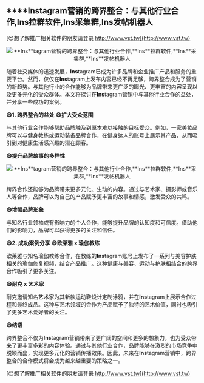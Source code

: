 ## ****Ins**tagram营销的跨界整合：与其他行业合作,**Ins**拉群软件,**Ins**采集群,**Ins**发帖机器人**

[😍想了解推广相关软件的朋友请登录 http://www.vst.tw](http://www.vst.tw)

 <center><img src="https://vst.tw/MP4/tuiguang/png/3.png" alt="**Ins**tagram营销的跨界整合：与其他行业合作,**Ins**拉群软件,**Ins**采集群,**Ins**发帖机器人"></center>

随着社交媒体的迅速发展，**Ins**tagram已成为许多品牌和企业推广产品和服务的重要平台。然而，仅仅在**Ins**tagram上发布内容已经不再足够，跨界整合成为了营销的新趋势。与其他行业的合作能够为品牌带来更广泛的曝光、更丰富的内容呈现以及更多元化的受众群体。本文将探讨在**Ins**tagram营销中与其他行业合作的益处，并分享一些成功的案例。

**😄1. 跨界整合的益处**
**😄扩大受众范围**

与其他行业合作能够帮助品牌触及到原本难以接触的目标受众。例如，一家美妆品牌可以与健身教练或运动装备品牌合作，在健身达人的账号上展示其产品，从而吸引到对健康生活感兴趣的潜在顾客。

**😄提升品牌故事的多样性**

 <center><img src="https://vst.tw/MP4/tuiguang/png/5.png" alt="**Ins**tagram营销的跨界整合：与其他行业合作,**Ins**拉群软件,**Ins**采集群,**Ins**发帖机器人"></center>

跨界合作还能够为品牌带来更多元化、生动的内容。通过与艺术家、摄影师或音乐人等合作，品牌可以为自己的产品赋予更丰富的故事和情感，激发受众的共鸣。

**😄增强品牌形象**

与知名行业领袖或有影响力的个人合作，能够提升品牌的认知度和可信度。借助他们的影响力，品牌可以获得更多的关注和信任。

**😄2. 成功案例分享**
**😄欧莱雅 x 瑜伽教练**

欧莱雅与知名瑜伽教练合作，在教练的**Ins**tagram账号上发布了一系列与美容护肤相关的瑜伽修复视频，结合产品推广。这种健康与美容、运动与护肤相结合的跨界合作吸引了更多关注。

**😄耐克 x 艺术家**

耐克邀请知名艺术家为其新款运动鞋设计定制涂鸦，并在**Ins**tagram上展示合作过程和最终成品。这种与艺术领域的合作为产品赋予了独特的艺术价值，同时也吸引了更多艺术爱好者的关注。

**😄结语**

跨界整合不仅为**Ins**tagram营销带来了更广阔的空间和更多的想象力，也为受众带来了更丰富多彩的内容体验。通过与其他行业合作，品牌能够在激烈的市场竞争中脱颖而出，实现更多元化的营销传播效果。因此，未来在**Ins**tagram营销中，跨界整合的合作模式将会成为越来越重要的策略之一。

[😍想了解推广相关软件的朋友请登录 http://www.vst.tw](http://www.vst.tw)



